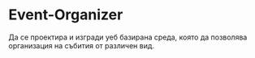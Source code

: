 # Event-Organizer
Да се проектира и изгради уеб базирана среда, която да позволява организация на събития от различен вид.

